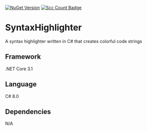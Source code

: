 [![NuGet Version](https://img.shields.io/nuget/v/NoahStolk.SyntaxHighlighter.svg)](https://www.nuget.org/packages/NoahStolk.SyntaxHighlighter/)
[![Scc Count Badge](https://sloc.xyz/github/NoahStolk/SyntaxHighlighter/)](https://github.com/NoahStolk/SyntaxHighlighter/)

# SyntaxHighlighter
A syntax highlighter written in C# that creates colorful code strings

## Framework
.NET Core 3.1

## Language
C# 8.0

## Dependencies
N/A
